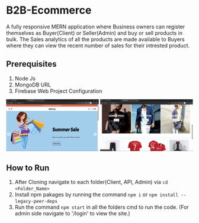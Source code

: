 # B2B-Ecommerce

A fully responsive MERN application where Business owners can register themselves as Buyer(Client) or Seller(Admin) and buy or sell products in bulk. The Sales analytics of all the products are made available to Buyers where they can view the recent number of sales for their intrested product. 

## Prerequisites 
1. Node Js
2. MongoDB URL
3. Firebase Web Project Configuration 

<picture> <img  src="Screenshots/1.png" width = 250px></picture>
<picture> <img  src="Screenshots/2.png" width = 250px></picture>

## How to Run

1. After Cloning navigate to each folder(Client, API, Admin) via `cd <Folder_Name>`<br>
2. Install npm pakages by running the command `npm i` or `npm install --legacy-peer-deps`  
3. Run the command `npm start` in all the folders cmd to run the code. (For admin side navigate to '/login' to view the site.)
